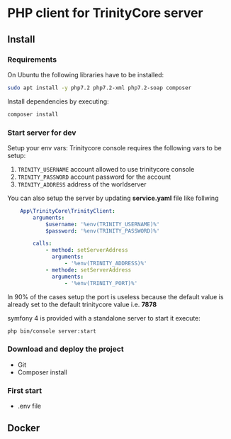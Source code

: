 # PHP client for TrinityCore server
## Install
### Requirements
On Ubuntu the following libraries have to be installed:

```bash
sudo apt install -y php7.2 php7.2-xml php7.2-soap composer
```

Install dependencies by executing:
```bash
composer install
```

### Start server for dev
Setup your env vars:
Trinitycore console requires the following vars to be setup:

1. `TRINITY_USERNAME` account allowed to use trinitycore console
3. `TRINITY_PASSWORD` account password for the account
3. `TRINITY_ADDRESS` address of the worldserver

You can also setup the server by updating **service.yaml** file like follwing
```yaml
    App\TrinityCore\TrinityClient:
        arguments:
            $username: '%env(TRINITY_USERNAME)%'
            $password: '%env(TRINITY_PASSWORD)%'

        calls:
            - method: setServerAddress
              arguments:
                  - '%env(TRINITY_ADDRESS)%'
            - methode: setServerAddress
              arguments:
                  - '%env(TRINITY_PORT)%'
```
In 90% of the cases setup the port is useless because the default value is already set
to the default trinitycore value i.e. **7878**

symfony 4 is provided with a standalone server to start it execute:

```bash
php bin/console server:start
```

### Download and deploy the project

- Git
- Composer install

### First start

- .env file

## Docker